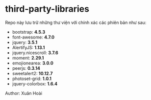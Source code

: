 # third-party-libraries

Repo này lưu trữ những thư viện với chính xác các phiên bản như sau:

- bootstrap: **4.5.3**
- font-awesome: **4.7.0**
- jquery: **3.5.1**
- AlertifyJS: **1.13.1**
- jquery.nicescroll: **3.7.6**
- moment: **2.29.1**
- emojionearea: **3.0.0**
- peerjs: **0.3.14**
- sweetalert2: **10.12.7**
- photoset-grid: **1.0.1**
- jquery-colorbox: **1.6.4**

Author: Xuân Hoài
